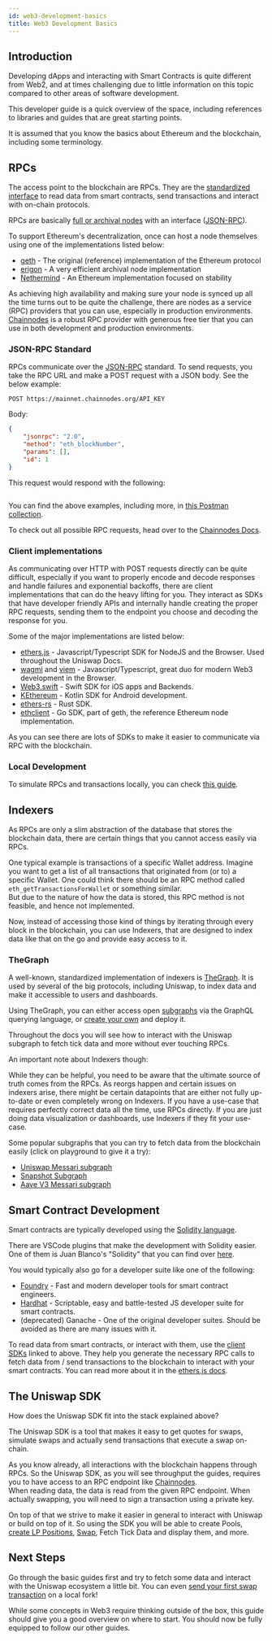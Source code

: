 ```yaml
---
id: web3-development-basics
title: Web3 Development Basics
---
```


## Introduction

Developing dApps and interacting with Smart Contracts is quite different from Web2, and at times challenging due to little information
on this topic compared to other areas of software development.

This developer guide is a quick overview of the space, including references to libraries and guides that are great starting points.

It is assumed that you know the basics about Ethereum and the blockchain, including some terminology.

## RPCs

The access point to the blockchain are RPCs. They are the [standardized interface](https://ethereum.org/en/developers/docs/apis/json-rpc/)
to read data from smart contracts, send transactions and interact with on-chain protocols.

RPCs are basically [full or archival nodes](https://ethereum.org/en/developers/docs/nodes-and-clients/archive-nodes/)
with an interface ([JSON-RPC](https://www.jsonrpc.org/)).

To support Ethereum's decentralization, once can host a node themselves using one of the implementations listed below:

* [geth](https://github.com/ethereum/go-ethereum) - The original (reference) implementation of the Ethereum protocol
* [erigon](https://github.com/ledgerwatch/erigon) - A very efficient archival node implementation
* [Nethermind](https://github.com/NethermindEth/nethermind) - An Ethereum implementation focused on stability

As achieving high availability and making sure your node is synced up all the time turns out to be quite the challenge,
there are nodes as a service (RPC) providers that you can use, especially in production environments.
[Chainnodes](https://www.chainnodes.org/) is a robust RPC provider with generous free tier that you can use in both
development and production environments.

### JSON-RPC Standard

RPCs communicate over the [JSON-RPC](https://www.jsonrpc.org/) standard. To send requests, you take the RPC URL and
make a POST request with a JSON body. See the below example:

`POST https://mainnet.chainnodes.org/API_KEY`

Body:

```json
{
    "jsonrpc": "2.0",
    "method": "eth_blockNumber",
    "params": [],
    "id": 1
}
```

This request would respond with the following:

```json

```

You can find the above examples, including more, in [this Postman collection](https://www.postman.com/chainnodes/workspace/uniswap-examples).

To check out all possible RPC requests, head over to the [Chainnodes Docs](https://www.chainnodes.org/docs).

### Client implementations

As communicating over HTTP with POST requests directly can be quite difficult, especially if you want to properly
encode and decode responses and handle failures and exponential backoffs, there are client implementations that
can do the heavy lifting for you. They interact as SDKs that have developer friendly APIs and internally handle
creating the proper RPC requests, sending them to the endpoint you choose and decoding the response for you.

Some of the major implementations are listed below:

* [ethers.js](https://github.com/ethers-io/ethers.js) - Javascript/Typescript SDK for NodeJS and the Browser. Used throughout the Uniswap Docs.
* [wagmi](https://github.com/wagmi-dev/wagmi) and [viem](https://github.com/wagmi-dev/viem) - Javascript/Typescript, great duo for modern Web3 development in the Browser.
* [Web3.swift](https://github.com/Boilertalk/Web3.swift) - Swift SDK for iOS apps and Backends.
* [KEthereum](https://github.com/komputing/KEthereum) - Kotlin SDK for Android development.
* [ethers-rs](https://github.com/gakonst/ethers-rs) - Rust SDK.
* [ethclient](https://github.com/ethereum/go-ethereum/tree/master/ethclient) - Go SDK, part of geth, the reference Ethereum node implementation.

As you can see there are lots of SDKs to make it easier to communicate via RPC with the blockchain.

### Local Development

To simulate RPCs and transactions locally, you can check [this guide](./02-local-development).

## Indexers

As RPCs are only a slim abstraction of the database that stores the blockchain data, there are certain things that you cannot
access easily via RPCs.

One typical example is transactions of a specific Wallet address. Imagine you want to get a list of all transactions that originated from (or to) a
specific Wallet. One could think there should be an RPC method called `eth_getTransactionsForWallet` or something similar.    
But due to the nature of how the data is stored, this RPC method is not feasible, and hence not implemented.

Now, instead of accessing those kind of things by iterating through every block in the blockchain, you can use Indexers, that are
designed to index data like that on the go and provide easy access to it.

### TheGraph

A well-known, standardized implementation of indexers is [TheGraph](https://thegraph.com/). It is used by several of the big protocols,
including Uniswap, to index data and make it accessible to users and dashboards.

Using TheGraph, you can either access open [subgraphs](https://thegraph.com/explorer) via the GraphQL querying language, or [create your own](https://thegraph.com/docs/en/developing/creating-a-subgraph/) and deploy it.

Throughout the docs you will see how to interact with the Uniswap subgraph to fetch tick data and more without ever touching RPCs.

An important note about Indexers though:

While they can be helpful, you need to be aware that the ultimate source of truth comes from the RPCs. As reorgs happen and
certain issues on indexers arise, there might be certain datapoints that are either not fully up-to-date or even
completely wrong on Indexers. If you have a use-case that requires perfectly correct data all the time, use RPCs directly.
If you are just doing data visualization or dashboards, use Indexers if they fit your use-case.

Some popular subgraphs that you can try to fetch data from the blockchain easily (click on playground to give it a try):

* [Uniswap Messari subgraph](https://thegraph.com/explorer/subgraphs/ELUcwgpm14LKPLrBRuVvPvNKHQ9HvwmtKgKSH6123cr7?view=Overview&chain=mainnet)
* [Snapshot Subgraph](https://thegraph.com/explorer/subgraphs/3Q4vnuSqemXnSNHoiLD7wdBbGCXszUYnUbTz191kDMNn?view=Overview&chain=mainnet)
* [Aave V3 Messari subgraph](https://thegraph.com/explorer/subgraphs/HB1Z2EAw4rtPRYVb2Nz8QGFLHCpym6ByBX6vbCViuE9F?view=Overview&chain=mainnet)

## Smart Contract Development

Smart contracts are typically developed using the [Solidity language](https://soliditylang.org/).

There are VSCode plugins that make the development with Solidity easier. One of them is Juan Blanco's "Solidity" that you can find
over [here](https://marketplace.visualstudio.com/items?itemName=JuanBlanco.solidity).

You would typically also go for a developer suite like one of the following:

* [Foundry](https://github.com/foundry-rs/foundry) - Fast and modern developer tools for smart contract engineers.
* [Hardhat](https://github.com/NomicFoundation/hardhat) - Scriptable, easy and battle-tested JS developer suite for smart contracts.
* (deprecated) Ganache - One of the original developer suites. Should be avoided as there are many issues with it.

To read data from smart contracts, or interact with them, use the [client SDKs](#client-implementations) linked to above.
They help you generate the necessary RPC calls to fetch data from / send transactions to the blockchain to interact with your
smart contracts. You can read more about it in the [ethers.js docs](https://docs.ethers.org/v5/api/contract/contract/).

## The Uniswap SDK

How does the Uniswap SDK fit into the stack explained above?

The Uniswap SDK is a tool that makes it easy to get quotes for swaps, simulate swaps and actually send transactions that execute a swap
on-chain.

As you know already, all interactions with the blockchain happens through RPCs. So the Uniswap SDK, as you will see throughput the guides,
requires you to have access to an RPC endpoint like [Chainnodes](https://www.chainnodes.org).    
When reading data, the data is read from the given RPC endpoint. When actually swapping, you will need to sign a transaction
using a private key.

On top of that we strive to make it easier in general to interact with Uniswap or build on top of it. So using the SDK
you will be able to create Pools, [create LP Positions](./liquidity/01-position-data), [Swap](./swaps/01-quoting.md), Fetch Tick Data and display them, and more.

## Next Steps

Go through the basic guides first and try to fetch some data and interact with the Uniswap ecosystem a little bit. You can even
[send your first swap transaction](./swaps/02-trading) on a local fork!

While some concepts in Web3 require thinking outside of the box, this guide should give you a good overview on where to start.
You should now be fully equipped to follow our other guides.
